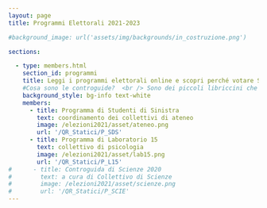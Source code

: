 ```yaml
---
layout: page
title: Programmi Elettorali 2021-2023

#background_image: url('assets/img/backgrounds/in_costruzione.png')

sections:

  - type: members.html
    section_id: programmi
    title: Leggi i programmi elettorali online e scopri perché votare Studenti di Sinistra e i Collettivi l´11 e 12 Maggio 2021!
    #Cosa sono le controguide?  <br /> Sono dei piccoli libriccini che raccolgono informazioni utili sulla vita all'università, consigli, divertenti aneddoti e informazioni su SdS, i Collettivi e le nostre attività!  <br />
    background_style: bg-info text-white
    members:
      - title: Programma di Studenti di Sinistra
        text: coordinamento dei collettivi di ateneo
        image: /elezioni2021/asset/ateneo.png
        url: '/QR_Statici/P_SDS'
      - title: Programma di Laboratorio 15
        text: collettivo di psicologia
        image: /elezioni2021/asset/lab15.png
        url: '/QR_Statici/P_L15'
#      - title: Controguida di Scienze 2020
#        text: a cura di Collettivo di Scienze
#        image: /elezioni2021/asset/scienze.png
#        url: '/QR_Statici/P_SCIE'
---
```

